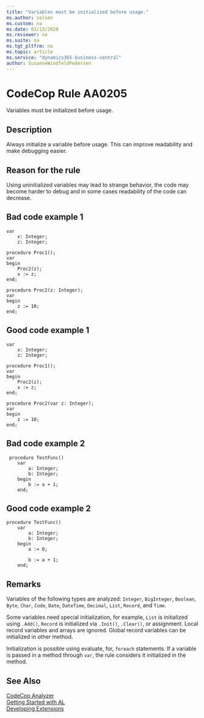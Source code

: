 ```yaml
---
title: "Variables must be initialized before usage."
ms.author: solsen
ms.custom: na
ms.date: 03/13/2020
ms.reviewer: na
ms.suite: na
ms.tgt_pltfrm: na
ms.topic: article
ms.service: "dynamics365-business-central"
author: SusanneWindfeldPedersen
---
```

[//]: # (START>DO_NOT_EDIT)
[//]: # (IMPORTANT:Do not edit any of the content between here and the END>DO_NOT_EDIT.)
[//]: # (Any modifications should be made in the .xml files in the ModernDev repo.)
# CodeCop Rule AA0205
Variables must be initialized before usage.  

## Description
Always initialize a variable before usage. This can improve readability and make debugging easier.

[//]: # (IMPORTANT: END>DO_NOT_EDIT)

## Reason for the rule
Using uninitialized variables may lead to strange behavior, the code may become harder to debug and in some cases readability of the code can decrease. 

## Bad code example 1
```
var
    x: Integer;
    z: Integer;

procedure Proc1();
var
begin
    Proc2(z);
    x := z;
end;

procedure Proc2(z: Integer);
var
begin
    z := 10;
end;
```

## Good code example 1
```
var
    x: Integer;
    z: Integer;

procedure Proc1();
var
begin
    Proc2(z);
    x := z;
end;

procedure Proc2(var z: Integer);
var
begin
    z := 10;
end;
```

## Bad code example 2
```
 procedure TestFunc()
    var
        a: Integer;
        b:​ Integer;
    begin
​        b := a + 1;                                                                                                                                                                                                       
    end;
```

## Good code example 2
```
procedure TestFunc()
    var
        a: Integer;
        b: Integer;
    begin
        a := 0;
        
        b := a + 1;
    end;
```

## Remarks

​Variables of the following types are analyzed: `Integer`, `BigInteger`, `Boolean`, `Byte`, `Char`, `Code`, `Date`, `DateTime`, `Decimal`, `List`, `Record`, and `Time`.

Some variables need special initialization, for example, `List` is initialized using `.Add()`, `Record` is initialized via `.Init()`, `.Clear()`, or assignment. Local record variables and arrays are ignored. Global record variables can be initialized in other method.

Initialization is possible using evaluate, for, `foreach` statements. If a variable is passed in a method through `var`, the rule considers it initialized in the method.

## See Also  
[CodeCop Analyzer](codecop.md)  
[Getting Started with AL](../devenv-get-started.md)  
[Developing Extensions](../devenv-dev-overview.md)  